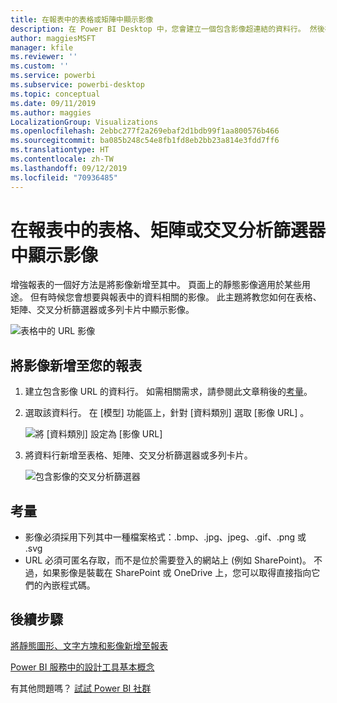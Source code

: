 ```yaml
---
title: 在報表中的表格或矩陣中顯示影像
description: 在 Power BI Desktop 中，您會建立一個包含影像超連結的資料行。 然後在 Power BI Desktop 或 Power BI 服務中，將那些超連結新增至報表表格、矩陣、交叉分析篩選器或多列卡片以顯示影像。
author: maggiesMSFT
manager: kfile
ms.reviewer: ''
ms.custom: ''
ms.service: powerbi
ms.subservice: powerbi-desktop
ms.topic: conceptual
ms.date: 09/11/2019
ms.author: maggies
LocalizationGroup: Visualizations
ms.openlocfilehash: 2ebbc277f2a269ebaf2d1bdb99f1aa800576b466
ms.sourcegitcommit: ba085b248c54e8fb1fd8eb2bb23a814e3fdd7ff6
ms.translationtype: HT
ms.contentlocale: zh-TW
ms.lasthandoff: 09/12/2019
ms.locfileid: "70936485"
---
```

# <a name="display-images-in-a-table-matrix-or-slicer-in-a-report"></a>在報表中的表格、矩陣或交叉分析篩選器中顯示影像

增強報表的一個好方法是將影像新增至其中。 頁面上的靜態影像適用於某些用途。 但有時候您會想要與報表中的資料相關的影像。 此主題將教您如何在表格、矩陣、交叉分析篩選器或多列卡片中顯示影像。 

![表格中的 URL 影像](media/power-bi-images-tables/power-bi-url-images-table.png)

## <a name="add-images-to-your-report"></a>將影像新增至您的報表

1. 建立包含影像 URL 的資料行。 如需相關需求，請參閱此文章稍後的[考量](#considerations)。

1. 選取該資料行。 在 [模型]  功能區上，針對 [資料類別]  選取 [影像 URL]  。

    ![將 [資料類別] 設定為 [影像 URL]](media/power-bi-images-tables/power-bi-set-url-image.png)

1. 將資料行新增至表格、矩陣、交叉分析篩選器或多列卡片。

    ![包含影像的交叉分析篩選器](media/power-bi-images-tables/power-bi-url-images-slicer.png)

## <a name="considerations"></a>考量

- 影像必須採用下列其中一種檔案格式：.bmp、.jpg、jpeg、.gif、.png 或 .svg
- URL 必須可匿名存取，而不是位於需要登入的網站上 (例如 SharePoint)。 不過，如果影像是裝載在 SharePoint 或 OneDrive 上，您可以取得直接指向它們的內嵌程式碼。 


## <a name="next-steps"></a>後續步驟

[將靜態圖形、文字方塊和影像新增至報表](https://docs.microsoft.com/power-bi/guided-learning/visualizations?tutorial-step=11)

[Power BI 服務中的設計工具基本概念](service-basic-concepts.md)

有其他問題嗎？ [試試 Power BI 社群](http://community.powerbi.com/)

